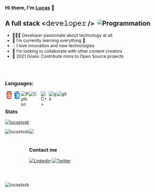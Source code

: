 ### Hi there, I'm [Lucas][website] 👋 

## A full stack <𝚍𝚎𝚟𝚎𝚕𝚘𝚙𝚎𝚛 /> <img align="right" src="https://i.giphy.com/media/LmNwrBhejkK9EFP504/200w.webp" alt="Programmation" width="200" />
- 👨🏻‍💻 Developer passionate about technology at all
- 🌱 I’m currently learning everything 🤣
- 💡 I love innovation and new technologies
- 👯 I’m looking to collaborate with other content creators
- 🥅 2021 Goals: Contribute more to Open Source projects


<br />
<br />

### Languages:


<a href="https://www.w3.org/html/" target="_blank"><img align="left" alt="HTML5" width="26px" src="https://raw.githubusercontent.com/github/explore/80688e429a7d4ef2fca1e82350fe8e3517d3494d/topics/html/html.png" /></a>
<a href="https://www.w3schools.com/css/" target="_blank"><img align="left" alt="CSS3" width="26px" src="https://raw.githubusercontent.com/github/explore/80688e429a7d4ef2fca1e82350fe8e3517d3494d/topics/css/css.png" /></a>
<a href="https://www.python.org" target="_blank"> <img align="left" alt="Python" width="26px" src="https://upload.wikimedia.org/wikipedia/commons/c/c3/Python-logo-notext.svg"/> </a>
<a href="https://dart.dev/" target="_blank"> <img align="left" alt="C" width="40px" src="https://dart.dev/assets/shared/dart/logo+text/horizontal/white-e71fb382ad5229792cc704b3ee7a88f8013e986d6e34f0956d89c453b454d0a5.svg"/> </a>
<a href="https://developer.mozilla.org/pt-BR/docs/Web/JavaScript" target="_blank"> <img align="left" alt="C++" width="26px" src="https://pcodinomebzero.neocities.org/Imagens/javascript1.png"/> </a>
<a href="https://www.typescriptlang.org/" target="_blank"> <img align="left" alt="git" width="26px" src="https://upload.wikimedia.org/wikipedia/commons/thumb/4/4c/Typescript_logo_2020.svg/512px-Typescript_logo_2020.svg.png"/> </a>
<a href="https://golang.org/" target="_blank"> <img align="left" alt="git" width="40px" src="https://golang.org/lib/godoc/images/go-logo-blue.svg"/> </a>
<br/>
<br/>

### Stats 

<p align="left"> <a href="https://github.com/ryo-ma/github-profile-trophy"><img src="https://github-profile-trophy.vercel.app/?username=lucastssb&theme=onedark&margin-w=15&margin-h=15&column=7" alt="lucastssb" /></a> </p>

<div>
<img height="170" align="left" src="https://github-readme-stats.vercel.app/api?username=lucastssb&count_private=true&include_all_commits=true&theme=onedark" alt="lucastssb" />
<img src="https://github-readme-stats.vercel.app/api/top-langs/?username=lucastssb&layout=compact&theme=onedark&langs_count=15" />
</div>

<br/>

### Contact me

[![Linkedin](https://img.shields.io/badge/-lucastssb-blue?style=flat-square&logo=Linkedin&logoColor=white&link=https://www.linkedin.com/in/lucas-barbosa-60b56416b/)](https://www.linkedin.com/in/lucas-barbosa-60b56416b/) 
[![Twitter](https://img.shields.io/badge/-Twitter-1ca0f1?style=flat-square&labelColor=1ca0f1&logo=twitter&logoColor=white&link=https://twitter.com/TheLastLucass)](https://twitter.com/TheLastLucass)

<br/>
<br/>

<p align="left"> <img src="https://komarev.com/ghpvc/?username=lucastssb&label=Profile%20views&color=0e75b6&style=flat" alt="lucastssb" /> </p>


[website]: http://site.lucastssb.vercel.app/
